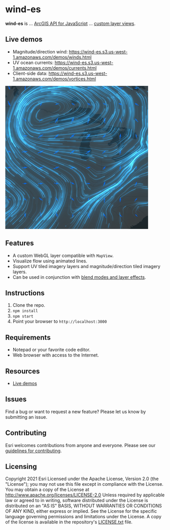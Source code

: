 # wind-es

**wind-es** is ... [ArcGIS API for JavaScript](https://developers.arcgis.com/javascript/latest/) ... [custom layer views](https://developers.arcgis.com/javascript/latest/sample-code/custom-gl-visuals/).

## Live demos

- Magnitude/direction wind: https://wind-es.s3.us-west-1.amazonaws.com/demos/winds.html
- UV ocean currents: https://wind-es.s3.us-west-1.amazonaws.com/demos/currents.html
- Client-side data: https://wind-es.s3.us-west-1.amazonaws.com/demos/vortices.html

![App](screenshot.png)

## Features

- A custom WebGL layer compatible with `MapView`.
- Visualize flow using animated lines.
- Support UV tiled imagery layers and magnitude/direction tiled imagery layers.
- Can be used in conjunction with [blend modes and layer effects](https://developers.arcgis.com/javascript/latest/sample-code/intro-blendmode-layer/).

## Instructions

1. Clone the repo.
2. `npm install`
3. `npm start`
4. Point your browser to `http://localhost:3000`

## Requirements

- Notepad or your favorite code editor.
- Web browser with access to the Internet.

## Resources

- [Live demos](https://wind-es.s3.us-west-1.amazonaws.com/index.html)

## Issues

Find a bug or want to request a new feature? Please let us know by submitting an issue.

## Contributing

Esri welcomes contributions from anyone and everyone. Please see our [guidelines for contributing](https://github.com/esri/contributing).

## Licensing

Copyright 2021 Esri
Licensed under the Apache License, Version 2.0 (the "License");
you may not use this file except in compliance with the License.
You may obtain a copy of the License at
http://www.apache.org/licenses/LICENSE-2.0
Unless required by applicable law or agreed to in writing, software
distributed under the License is distributed on an "AS IS" BASIS,
WITHOUT WARRANTIES OR CONDITIONS OF ANY KIND, either express or implied.
See the License for the specific language governing permissions and
limitations under the License.
A copy of the license is available in the repository's [LICENSE.txt](https://devtopia.esri.com/dari8942/wind-es/blob/main/LICENSE.txt) file.
